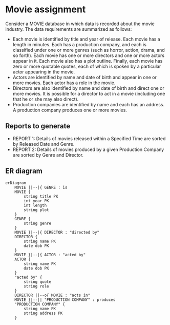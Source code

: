 # Movie assignment
Consider a MOVIE database in which data is recorded about the movie industry. The data requirements are summarized as follows:
- Each movie is identified by title and year of release. Each movie has a length in minutes. Each has a production company, and each is classified under one or more genres (such as horror, action, drama, and so forth). Each movie has one or more directors and one or more actors appear in it. Each movie also has a plot outline. Finally, each movie has zero or more quotable quotes, each of which is spoken by a particular actor appearing in the movie.
- Actors are identified by name and date of birth and appear in one or more movies. Each actor has a role in the movie.
- Directors are also identified by name and date of birth and direct one or more movies. It is possible for a director to act in a movie (including one that he or she may also direct).
- Production companies are identified by name and each has an address. A production company produces one or more movies.

## Reports to generate
- REPORT 1: Details of movies released within a Specified Time are sorted by Released Date and Genre.
- REPORT 2: Details of movies produced by a given Production Company are sorted by Genre and Director.

## ER diagram
```mermaid
erDiagram
    MOVIE ||--|{ GENRE : is
    MOVIE {
        string title PK
        int year PK
        int length
        string plot
    }
    GENRE {
        string genre
    }
    MOVIE }|--|{ DIRECTOR : "directed by"
    DIRECTOR {
        string name PK
        date dob PK
    }
    MOVIE }|--|{ ACTOR : "acted by"
    ACTOR {
        string name PK
        date dob PK
    }
    "acted by" {
        string quote
        string role
    }
    DIRECTOR ||--o{ MOVIE : "acts in"
    MOVIE }|--|| "PRODUCTION COMPANY" : produces
    "PRODUCTION COMPANY" {
        string name PK
        string address PK
    }
```